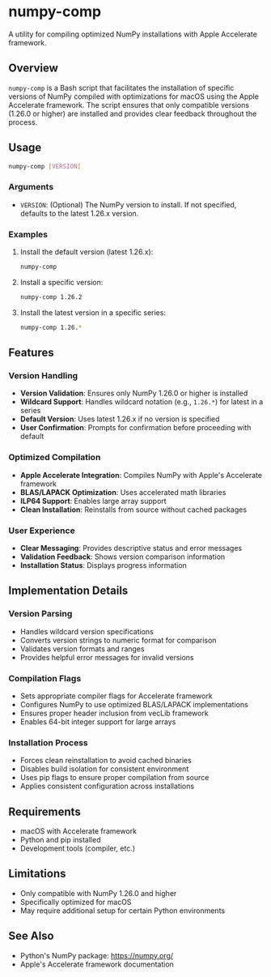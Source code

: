 # numpy-comp

A utility for compiling optimized NumPy installations with Apple Accelerate framework.

## Overview

`numpy-comp` is a Bash script that facilitates the installation of specific versions of NumPy compiled with optimizations for macOS using the Apple Accelerate framework. The script ensures that only compatible versions (1.26.0 or higher) are installed and provides clear feedback throughout the process.

## Usage

```bash
numpy-comp [VERSION]
```

### Arguments

- `VERSION`: (Optional) The NumPy version to install. If not specified, defaults to the latest 1.26.x version.

### Examples

1. Install the default version (latest 1.26.x):

    ```bash
    numpy-comp
    ```

2. Install a specific version:

    ```bash
    numpy-comp 1.26.2
    ```

3. Install the latest version in a specific series:

    ```bash
    numpy-comp 1.26.*
    ```

## Features

### Version Handling

- **Version Validation**: Ensures only NumPy 1.26.0 or higher is installed
- **Wildcard Support**: Handles wildcard notation (e.g., `1.26.*`) for latest in a series
- **Default Version**: Uses latest 1.26.x if no version is specified
- **User Confirmation**: Prompts for confirmation before proceeding with default

### Optimized Compilation

- **Apple Accelerate Integration**: Compiles NumPy with Apple's Accelerate framework
- **BLAS/LAPACK Optimization**: Uses accelerated math libraries
- **ILP64 Support**: Enables large array support
- **Clean Installation**: Reinstalls from source without cached packages

### User Experience

- **Clear Messaging**: Provides descriptive status and error messages
- **Validation Feedback**: Shows version comparison information
- **Installation Status**: Displays progress information

## Implementation Details

### Version Parsing

- Handles wildcard version specifications
- Converts version strings to numeric format for comparison
- Validates version formats and ranges
- Provides helpful error messages for invalid versions

### Compilation Flags

- Sets appropriate compiler flags for Accelerate framework
- Configures NumPy to use optimized BLAS/LAPACK implementations
- Ensures proper header inclusion from vecLib framework
- Enables 64-bit integer support for large arrays

### Installation Process

- Forces clean reinstallation to avoid cached binaries
- Disables build isolation for consistent environment
- Uses pip flags to ensure proper compilation from source
- Applies consistent configuration across installations

## Requirements

- macOS with Accelerate framework
- Python and pip installed
- Development tools (compiler, etc.)

## Limitations

- Only compatible with NumPy 1.26.0 and higher
- Specifically optimized for macOS
- May require additional setup for certain Python environments

## See Also

- Python's NumPy package: https://numpy.org/
- Apple's Accelerate framework documentation 
